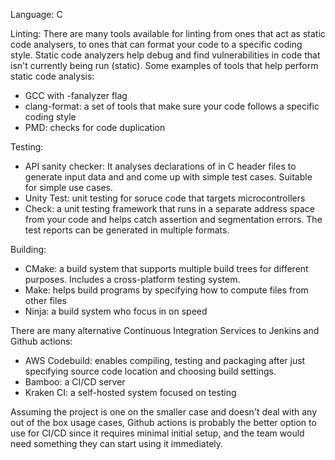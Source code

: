 Language: C

Linting:
There are many tools available for linting from ones that act as static code analysers, to ones that can format your code to a specific coding style. Static code analyzers help debug and find vulnerabilities in code that isn't currently being run (static). Some examples of tools that help perform static code analysis: 
- GCC with -fanalyzer flag 
- clang-format: a set of tools that make sure your code follows a specific coding style
- PMD: checks for code duplication

Testing:
- API sanity checker: It analyses declarations of in C header files to generate input data and and come up with simple test cases. Suitable for simple use cases.
- Unity Test: unit testing for soruce code that targets microcontrollers
- Check: a unit testing framework that runs in a separate address space from your code and helps catch assertion and segmentation errors. The test reports can be generated in multiple formats.

Building:
- CMake: a build system that supports multiple build trees for different purposes. Includes a cross-platform testing system.
- Make: helps build programs by specifying how to compute files from other files
- Ninja: a build system who focus in on speed

There are many alternative Continuous Integration Services to Jenkins and Github actions:
- AWS Codebuild: enables compiling, testing and packaging after just specifying source code location and choosing build settings.
- Bamboo: a CI/CD server
- Kraken CI: a self-hosted system focused on testing

Assuming the project is one on the smaller case and doesn't deal with any out of the box usage cases, Github actions is probably the better option to use for CI/CD since it requires minimal initial setup, and the team would need something they can start using it immediately.